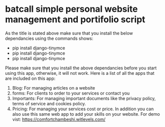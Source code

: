 # batcall simple personal website management and portifolio script
As the title is stated above make sure that you install the below dependancies using the commands shows:
- pip install django-tinymce
- pip install django-tinymce
- pip install django-tinymce

Please make sure that you install the above dependancies before you start using this app, otherwise, it will not work.
Here is a list of all the apps that are included on this app:
1) Blog: For managing articles on a website
2) forms: For clients to order to your services or contact you
3) Importants: For managing important documents like the privacy policy, terms of service and cookies policy.
4) Pricing: For managing your services cost or price.
In addition you can also use this same web app to add your skills on your website. 
For demo vist: https://comfortchambeshi.witlevels.com/
